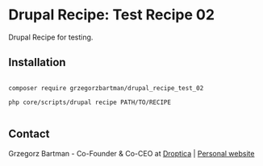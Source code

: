 # Drupal Recipe: Test Recipe 02

Drupal Recipe for testing.

## Installation


```shell

composer require grzegorzbartman/drupal_recipe_test_02

php core/scripts/drupal recipe PATH/TO/RECIPE


```

## Contact

Grzegorz Bartman - Co-Founder & Co-CEO at [Droptica](https://www.droptica.com) | [Personal website](https://www.gbartman.com)
